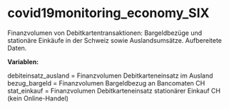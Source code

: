 # covid19monitoring_economy_SIX

Finanzvolumen von Debitkartentransaktionen: Bargeldbezüge und stationäre Einkäufe in der Schweiz sowie  Auslandsumsätze. Aufbereitete Daten.

<strong>Variablen:</strong>

debiteinsatz_ausland = Finanzvolumen Debitkarteneinsatz im Ausland<br>
bezug_bargeld = Finanzvolumen Bargeldbezug an Bancomaten CH<br>
stat_einkauf = Finanzvolumen Debitkarteneinsatz stationärer Einkauf CH (kein Online-Handel)
